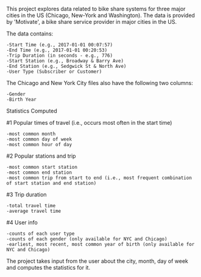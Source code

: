 This project explores data related to bike share systems for three major cities in the US (Chicago, New-York and Washington). The data is provided by 'Motivate', a bike share service provider in major cities
in the US. 

The data contains:

    -Start Time (e.g., 2017-01-01 00:07:57)
    -End Time (e.g., 2017-01-01 00:20:53)
    -Trip Duration (in seconds - e.g., 776)
    -Start Station (e.g., Broadway & Barry Ave)
    -End Station (e.g., Sedgwick St & North Ave)
    -User Type (Subscriber or Customer)

The Chicago and New York City files also have the following two columns:

    -Gender
    -Birth Year
    
Statistics Computed



#1 Popular times of travel (i.e., occurs most often in the start time)

    -most common month
    -most common day of week
    -most common hour of day

#2 Popular stations and trip

    -most common start station
    -most common end station
    -most common trip from start to end (i.e., most frequent combination of start station and end station)

#3 Trip duration

    -total travel time
    -average travel time

#4 User info

    -counts of each user type
    -counts of each gender (only available for NYC and Chicago)
    -earliest, most recent, most common year of birth (only available for NYC and Chicago)

The project takes input from the user about the city, month, day of week and computes the statistics for it.
